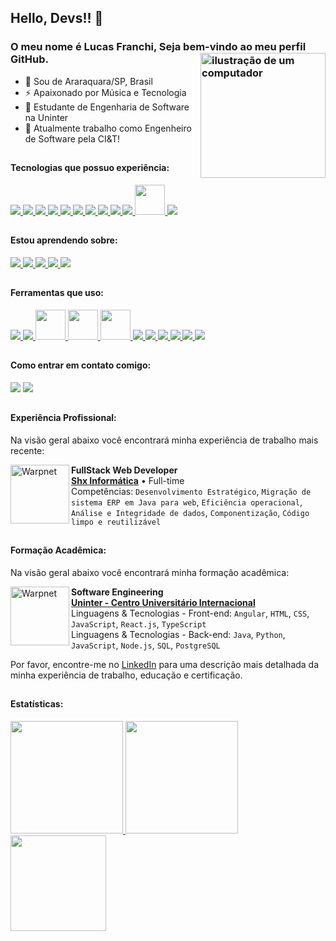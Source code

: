 <link rel="stylesheet" href="https://cdn.jsdelivr.net/gh/devicons/devicon@v2.15.1/devicon.min.css">

## Hello, Devs!! 👋

### O meu nome é Lucas Franchi, Seja bem-vindo ao meu perfil GitHub. <img src="https://raw.githubusercontent.com/MicaelliMedeiros/micaellimedeiros/master/image/computer-illustration.png" alt="ilustração de um computador" min-width="200px" max-width="200px" width="200px" align="right">

- 🔰 Sou de Araraquara/SP, Brasil
- ⚡ Apaixonado por Música e Tecnologia
- 🧠 Estudante de Engenharia de Software na Uninter
- 🏦 Atualmente trabalho como Engenheiro de Software pela CI&T!

##

#### Tecnologias que possuo experiência:

<div>
<a href="https://angular.io/">
  <img src="https://skillicons.dev/icons?i=angular"/>
</a>
<a href="https://www.java.com/pt-BR/">
  <img src="https://skillicons.dev/icons?i=java"/>
</a>
<a href="https://spring.io/">
  <img src="https://skillicons.dev/icons?i=spring"/>
</a>
<a href="https://developer.mozilla.org/pt-BR/docs/Web/HTML">
  <img src="https://skillicons.dev/icons?i=html"/>
</a>
<a href="https://developer.mozilla.org/pt-BR/docs/Web/CSS">
  <img src="https://skillicons.dev/icons?i=css"/>
</a>
<a href="https://sass-lang.com">
  <img src="https://skillicons.dev/icons?i=sass"/>
</a>
<a href="https://developer.mozilla.org/pt-BR/docs/Web/JavaScript">
  <img src="https://skillicons.dev/icons?i=js"/>
</a>
<a href="https://www.typescriptlang.org/pt/">
  <img src="https://skillicons.dev/icons?i=ts"/>
</a>
<a href="https://git-scm.com/">
  <img src="https://skillicons.dev/icons?i=git"/>
</a>
<a href="https://about.gitlab.com/">
  <img src="https://skillicons.dev/icons?i=gitlab"/>
</a>
<a href="https://npmjs.com">
  <img src="https://i.postimg.cc/zBfCqdPJ/npm.png" width="48" height="48"/>
</a>
<a href="https://www.postgresql.org">
  <img src="https://skillicons.dev/icons?i=postgres"/>
</a>
</div>

##

#### Estou aprendendo sobre:

<div>
<a href="https://pt-br.react.dev">
  <img src="https://skillicons.dev/icons?i=react"/>
</a>
<a href="https://nodejs.org">
  <img src="https://skillicons.dev/icons?i=nodejs"/>
</a>
<a href="https://aws.amazon.com/pt/">
  <img src="https://skillicons.dev/icons?i=aws"/>
</a>
<a href="https://aws.amazon.com/pt/">
  <img src="https://skillicons.dev/icons?i=python"/>
</a>
<a href="https://dotnet.microsoft.com/pt-br/">
  <img src="https://skillicons.dev/icons?i=dotnet"/>
</a>
</div>

##

#### Ferramentas que uso:

<div>
<a href="https://code.visualstudio.com" >
  <img src="https://skillicons.dev/icons?i=vscode"/>
</a>
<a href="https://eclipseide.org/" >
  <img src="https://skillicons.dev/icons?i=eclipse"/>
</a>
<a href="https://insomnia.rest">
  <img src="https://i.postimg.cc/MHch4m7T/insomnia.png" width="48" height="48"/>
</a>
<a href="https://www.postman.com">
  <img src="https://i.postimg.cc/QNyBTNVk/postman.png" width="48" height="48"/>
</a>
<a href="https://www.beekeeperstudio.io">
  <img src="https://i.postimg.cc/j5sT81d4/beekeeperstudio.png" width="48" height="48"/>
</a>
<a href="https://github.com/pt" >
  <img src="https://skillicons.dev/icons?i=github"/>
</a>
<a href="https://git-scm.com" >
  <img src="https://skillicons.dev/icons?i=git"/>
</a>
<a href="https://azure.microsoft.com/pt-br/products/devops/" >
  <img src="https://skillicons.dev/icons?i=azure"/>
</a>
<a href="https://www.figma.com" >
  <img src="https://skillicons.dev/icons?i=figma"/>
</a>
<a href="https://www.adobe.com/br/products/illustrator.html" >
  <img src="https://skillicons.dev/icons?i=ai"/>
</a>
<a href="https://www.adobe.com/br/products/photoshop.html" >
  <img src="https://skillicons.dev/icons?i=ps"/>
</a>
</div>

##

#### Como entrar em contato comigo:

<div>
<a href="https://www.linkedin.com/in/lucasfranchi" target="_blank"><img src="https://img.shields.io/badge/-LinkedIn-%230077B5?style=for-the-badge&logo=linkedin&logoColor=white" target="_blank"></a>       
<a href ="mailto:lucas.franchi12@outlook.com"><img src="https://img.shields.io/badge/mail-FFFFFF?style=for-the-badge&logo=apple&logoColor=black" target="_blank"></a>
</div>

##

#### Experiência Profissional:

Na visão geral abaixo você encontrará minha experiência de trabalho mais recente:

[<img align="left" height="94px" width="94px" alt="Warpnet" src="https://scontent.faqa4-1.fna.fbcdn.net/v/t39.30808-6/305270011_591355619180263_4772573816216907809_n.png?_nc_cat=110&ccb=1-7&_nc_sid=5f2048&_nc_ohc=_rFIFIZihOQAX_RMg8l&_nc_ht=scontent.faqa4-1.fna&oh=00_AfDkHMX50sE1iMKevt1k_2ZSVd4bO-bpJFLHg66p6MjTeQ&oe=655DD8B7"/>](https://shx.com.br/)

**FullStack Web Developer** \
[**Shx Informática**](https://shx.com.br/) • Full-time \
Competências: `Desenvolvimento Estratégico`, `Migração de sistema ERP em Java para web`, `Eficiência operacional`,
<br/> `Análise e Integridade de dados`, `Componentização`, `Código limpo e reutilizável`

##

#### Formação Acadêmica:

Na visão geral abaixo você encontrará minha formação acadêmica:

[<img align="left" height="94px" width="94px" alt="Warpnet" src="https://upload.wikimedia.org/wikipedia/commons/c/c7/Centro_Universit%C3%A1rio_Internacional.jpg"/>](https://cubos.academy/)

**Software Engineering** \
[**Uninter - Centro Universitário Internacional**](https://www.uninter.com/) \
Linguagens & Tecnologias - Front-end: `Angular`, `HTML`, `CSS`, `JavaScript`, `React.js`, `TypeScript`
<br/>Linguagens & Tecnologias - Back-end: `Java`, `Python`, `JavaScript`, `Node.js`, `SQL`, `PostgreSQL`

Por favor, encontre-me no [LinkedIn](https://www.linkedin.com/in/lucasfranchi/) para uma descrição mais detalhada da minha experiência de trabalho, educação e certificação.

##

#### Estatísticas:

<div>
<a href="https://github.com/lucasfranchi">
<img loading="lazy" height="180em" src="https://github-readme-stats.vercel.app/api/top-langs/?username=lucasfranchi&layout=compact&langs_count=7&theme=radical"/>
<img loading="lazy" height="180em" src="https://github-readme-stats.vercel.app/api/?username=lucasfranchi&show_icons=true&include_all_commits=true&theme=radical"/>
<img loading="lazy" height="153em" src="http://github-readme-streak-stats.herokuapp.com/?user=lucasfranchi&amp;theme=radical">
</a>
</div>
